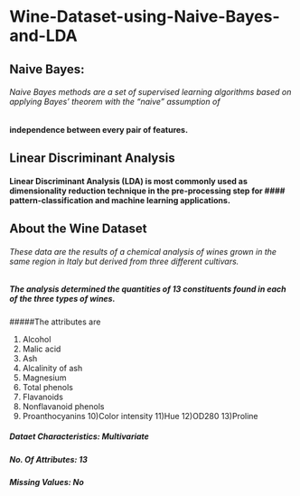  # Wine-Dataset-using-Naive-Bayes-and-LDA
 
 ## Naive Bayes:
 
 ###### Naive Bayes methods are a set of supervised learning algorithms based on applying Bayes’ theorem with the “naive” assumption of 
 #### independence between every pair of features.
 
 
 ## Linear Discriminant Analysis
 #### Linear Discriminant Analysis (LDA) is most commonly used as dimensionality reduction technique in the pre-processing step for   #### pattern-classification and machine learning applications. 
 
 
 ## About the Wine Dataset
 
 ###### These data are the results of a chemical analysis of wines grown in the same region in Italy but derived from three different cultivars. 
 ##### The analysis determined the quantities of 13 constituents found in each of the three types of wines. 
 
 
 #####The attributes are
 
1) Alcohol 
2) Malic acid 
3) Ash 
4) Alcalinity of ash 
5) Magnesium 
6) Total phenols 
7) Flavanoids 
8) Nonflavanoid phenols 
9) Proanthocyanins 
10)Color intensity 
11)Hue 
12)OD280
13)Proline 


##### Dataet Characteristics: Multivariate
##### No. Of Attributes: 13
##### Missing Values: No

